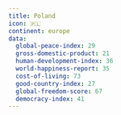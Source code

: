 ```yaml
---
title: Poland
icon: 🇵🇱
continent: europe
data:
  global-peace-index: 29
  gross-domestic-product: 21
  human-development-index: 36
  world-happiness-report: 35
  cost-of-living: 73
  good-country-index: 27
  global-freedom-score: 67
  democracy-index: 41
---
```

